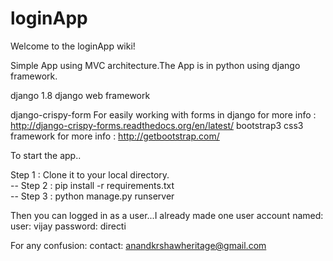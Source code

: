 # loginApp
Welcome to the loginApp wiki!

Simple App using MVC architecture.The App is in python using django framework.

django 1.8 django web framework

django-crispy-form For easily working with forms in django for more info : http://django-crispy-forms.readthedocs.org/en/latest/ bootstrap3 css3 framework for more info : http://getbootstrap.com/

To start the app..

 Step 1 : Clone it to your local directory.<br />
-- Step 2 : pip install -r requirements.txt <br />
-- Step 3 : python manage.py runserver <br />

Then you can logged in as a user...I already made one user account named: user: vijay password: directi

For any confusion: contact: anandkrshawheritage@gmail.com
